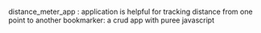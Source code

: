 distance_meter_app : application is helpful for tracking distance from one point to another
bookmarker: a crud app with puree javascript
